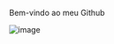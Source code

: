 Bem-vindo ao meu Github

![image](https://github.com/user-attachments/assets/5fd5fa50-c4c7-48da-9edc-65aea54e51aa)

